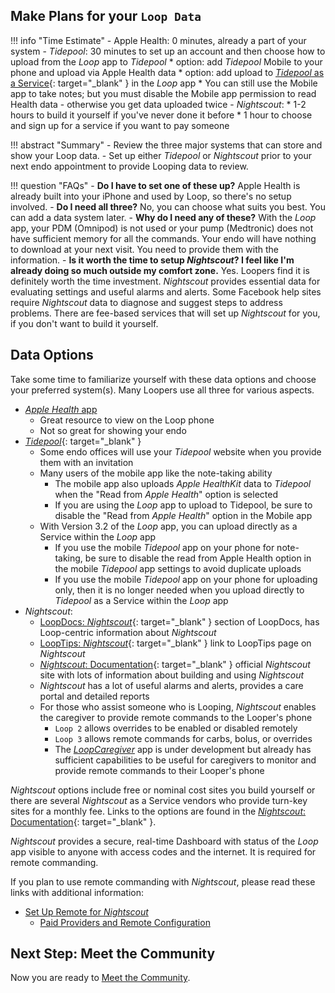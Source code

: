 ## Make Plans for your `Loop Data`

!!! info "Time Estimate"
    - Apple Health: 0 minutes, already a part of your system
    - *Tidepool*: 30 minutes to set up an account and then choose how to upload from the *Loop* app to *Tidepool*
        * option: add *Tidepool* Mobile to your phone and upload via Apple Health data
        * option: add upload to [*Tidepool* as a Service](../loop-3/services.md#tidepool){: target="_blank" } in the *Loop* app
            * You can still use the Mobile app to take notes; but you must disable the Mobile app permission to read Health data - otherwise you get data uploaded twice
    - *Nightscout*:
        * 1-2 hours to build it yourself if you've never done it before
        * 1 hour to choose and sign up for a service if you want to pay someone

!!! abstract "Summary"
    - Review the three major systems that can store and show your Loop data.
    - Set up either *Tidepool* or *Nightscout* prior to your next endo appointment to provide Looping data to review.

!!! question "FAQs"
    - **Do I have to set one of these up?** Apple Health is already built into your iPhone and used by Loop, so there's no setup involved.
    - **Do I need all three?** No, you can choose what suits you best. You can add a data system later.
    - **Why do I need any of these?** With the *Loop* app, your PDM (Omnipod) is not used or your pump (Medtronic) does not have sufficient memory for all the commands. Your endo will have nothing to download at your next visit. You need to provide them with the information.
    - **Is it worth the time to setup *Nightscout*? I feel like I'm already doing so much outside my comfort zone.** Yes. Loopers find it is definitely worth the time investment.  *Nightscout* provides essential data for evaluating settings and useful alarms and alerts.  Some Facebook help sites require *Nightscout* data to diagnose and suggest steps to address problems. There are fee-based services that will set up *Nightscout* for you, if you don't want to build it yourself.

## Data Options

Take some time to familiarize yourself with these data options and choose your preferred system(s). Many Loopers use all three for various aspects.

* [*Apple Health* app](../faqs/apple-health-faqs.md#healthkit-plots)
    * Great resource to view on the Loop phone
    * Not so great for showing your endo
* [*Tidepool*](https://loopkit.github.io/looptips/data/tidepool/){: target="_blank" }
    * Some endo offices will use your *Tidepool* website when you provide them with an invitation
    * Many users of the mobile app like the note-taking ability
        * The mobile app also uploads *Apple HealthKit* data to *Tidepool* when the "Read from *Apple Health*" option is selected
        * If you are using the *Loop* app to upload to Tidepool, be sure to disable the "Read from *Apple Health*" option in the Mobile app
    * With Version 3.2 of the *Loop* app, you can upload directly as a Service within the *Loop* app
        * If you use the mobile *Tidepool* app on your phone for note-taking, be sure to disable the read from Apple Health option in the mobile *Tidepool* app settings to avoid duplicate uploads
        * If you use the mobile *Tidepool* app on your phone for uploading only, then it is no longer needed when you upload directly to *Tidepool* as a Service within the *Loop* app
* *Nightscout*:
    * [LoopDocs: *Nightscout*](../nightscout/overview.md){: target="_blank" } section of LoopDocs, has Loop-centric information about *Nightscout*
    * [LoopTips: *Nightscout*](https://loopkit.github.io/looptips/data/nightscout/){: target="_blank" } link to LoopTips page on *Nightscout*
    * [*Nightscout*: Documentation](https://nightscout.github.io/){: target="_blank" } official *Nightscout* site with lots of information about building and using *Nightscout*
    * *Nightscout* has a lot of useful alarms and alerts, provides a care portal and detailed reports
    * For those who assist someone who is Looping, *Nightscout* enables the caregiver to provide remote commands to the Looper's phone
        * `Loop 2` allows overrides to be enabled or disabled remotely
        * `Loop 3` allows remote commands for carbs, bolus, or overrides
        * The [*LoopCaregiver*](../nightscout/loop-caregiver.md) app is under development but already has sufficient capabilities to be useful for caregivers to monitor and provide remote commands to their Looper's phone

*Nightscout* options include free or nominal cost sites you build yourself or there are several *Nightscout* as a Service vendors who provide turn-key sites for a monthly fee. Links to the options are found in the [*Nightscout*: Documentation](https://nightscout.github.io/){: target="_blank" }.

*Nightscout* provides a secure, real-time Dashboard with status of the *Loop* app visible to anyone with access codes and the internet. It is required for remote commanding.

If you plan to use remote commanding with *Nightscout*, please read these links with additional information:

* [Set Up Remote for *Nightscout*](../nightscout/remote-config.md#set-up-remote-for-nightscout)
    * [Paid Providers and Remote Configuration](../nightscout/remote-config.md#paid-providers-and-remote-configuration)

## Next Step: Meet the Community

Now you are ready to [Meet the Community](community.md).

